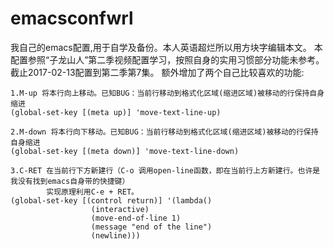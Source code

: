 # emacsconfwrl
我自己的emacs配置,用于自学及备份。本人英语超烂所以用方块字编辑本文。
本配置参照“子龙山人”第二季视频配置学习，按照自身的实用习惯部分功能未参考。
截止2017-02-13配置到第二季第7集。
额外增加了两个自己比较喜欢的功能:

    1.M-up 将本行向上移动。已知BUG：当前行移动到格式化区域(缩进区域)被移动的行保持自身缩进
    (global-set-key [(meta up)] 'move-text-line-up) 
    
    2.M-down 将本行向下移动。已知BUG：当前行移动到格式化区域(缩进区域)被移动的行保持自身缩进
    (global-set-key [(meta down)] 'move-text-line-down)
    
    3.C-RET 在当前行下方新建行（C-o 调用open-line函数，即在当前行上方新建行。也许是我没有找到emacs自身带的快捷键）
            实现原理利用C-e + RET。
    (global-set-key [(control return)] '(lambda()
				      (interactive)
				      (move-end-of-line 1)
				      (message "end of the line")
				      (newline)))
    
